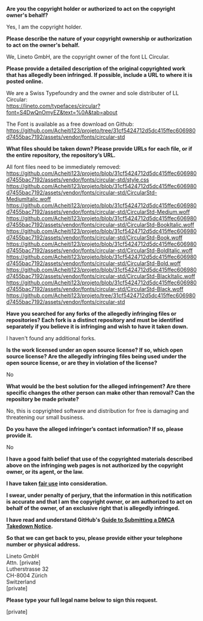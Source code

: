**Are you the copyright holder or authorized to act on the copyright owner's behalf?**  
  
Yes, I am the copyright holder.  
  
**Please describe the nature of your copyright ownership or authorization to act on the owner's behalf.**  
  
We, Lineto GmbH, are the copyright owner of the font LL Circular.  
  
**Please provide a detailed description of the original copyrighted work that has allegedly been infringed. If possible, include a URL to where it is posted online.**  
  
We are a Swiss Typefoundry and the owner and sole distributer of LL Circular:  
https://lineto.com/typefaces/circular?font=S4DwQnOmyEZ&text=%0A&tab=about  
  
The Font is available as a free download on Github: https://github.com/Acheiti123/projeto/tree/31cf5424712d5dc415ffec606980d7455bac7192/assets/vendor/fonts/circular-std  
  
**What files should be taken down? Please provide URLs for each file, or if the entire repository, the repository’s URL.**  
  
All font files need to be immediately removed:  
https://github.com/Acheiti123/projeto/blob/31cf5424712d5dc415ffec606980d7455bac7192/assets/vendor/fonts/circular-std/style.css  
https://github.com/Acheiti123/projeto/blob/31cf5424712d5dc415ffec606980d7455bac7192/assets/vendor/fonts/circular-std/CircularStd-MediumItalic.woff  
https://github.com/Acheiti123/projeto/blob/31cf5424712d5dc415ffec606980d7455bac7192/assets/vendor/fonts/circular-std/CircularStd-Medium.woff  
https://github.com/Acheiti123/projeto/blob/31cf5424712d5dc415ffec606980d7455bac7192/assets/vendor/fonts/circular-std/CircularStd-BookItalic.woff  
https://github.com/Acheiti123/projeto/blob/31cf5424712d5dc415ffec606980d7455bac7192/assets/vendor/fonts/circular-std/CircularStd-Book.woff  
https://github.com/Acheiti123/projeto/blob/31cf5424712d5dc415ffec606980d7455bac7192/assets/vendor/fonts/circular-std/CircularStd-BoldItalic.woff  
https://github.com/Acheiti123/projeto/blob/31cf5424712d5dc415ffec606980d7455bac7192/assets/vendor/fonts/circular-std/CircularStd-Bold.woff  
https://github.com/Acheiti123/projeto/blob/31cf5424712d5dc415ffec606980d7455bac7192/assets/vendor/fonts/circular-std/CircularStd-BlackItalic.woff  
https://github.com/Acheiti123/projeto/blob/31cf5424712d5dc415ffec606980d7455bac7192/assets/vendor/fonts/circular-std/CircularStd-Black.woff  
https://github.com/Acheiti123/projeto/tree/31cf5424712d5dc415ffec606980d7455bac7192/assets/vendor/fonts/circular-std  
  
**Have you searched for any forks of the allegedly infringing files or repositories? Each fork is a distinct repository and must be identified separately if you believe it is infringing and wish to have it taken down.**  
  
I haven't found any additional forks.  
  
**Is the work licensed under an open source license? If so, which open source license? Are the allegedly infringing files being used under the open source license, or are they in violation of the license?**  
  
No  
  
**What would be the best solution for the alleged infringement? Are there specific changes the other person can make other than removal? Can the repository be made private?**  
  
No, this is copyrighted software and distribution for free is damaging and threatening our small business.  
  
**Do you have the alleged infringer’s contact information? If so, please provide it.**  
  
No  
  
**I have a good faith belief that use of the copyrighted materials described above on the infringing web pages is not authorized by the copyright owner, or its agent, or the law.**  
  
**I have taken <a href="https://www.lumendatabase.org/topics/22">fair use</a> into consideration.**  
  
**I swear, under penalty of perjury, that the information in this notification is accurate and that I am the copyright owner, or am authorized to act on behalf of the owner, of an exclusive right that is allegedly infringed.**  
  
**I have read and understand GitHub's <a href="https://help.github.com/articles/guide-to-submitting-a-dmca-takedown-notice/">Guide to Submitting a DMCA Takedown Notice</a>.**  
  
**So that we can get back to you, please provide either your telephone number or physical address.**  
  
Lineto GmbH  
Attn. [private]  
Lutherstrasse 32  
CH-8004 Zürich  
Switzerland  
[private]  
  
**Please type your full legal name below to sign this request.**  
  
[private]  
